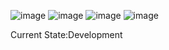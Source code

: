 ![image](https://github.com/Danielken11/ExamForge/assets/105623990/4cf4ff29-5127-4ed6-8aca-d5ffec21ed4c)
![image](https://github.com/Danielken11/ExamForge/assets/105623990/50e46270-75da-4c55-8b1d-7c4a2efc0576)
![image](https://github.com/Danielken11/ExamForge/assets/105623990/25299520-fc81-472d-b42f-2307dbc1e0d6)
![image](https://github.com/Danielken11/ExamForge/assets/105623990/b3bba3cc-ff3b-4107-aeea-cf682c5bddfb)


Current State:Development
